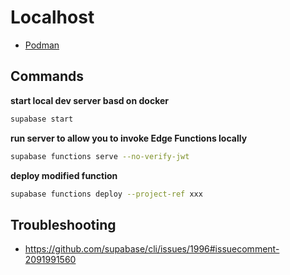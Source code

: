 # Localhost

- [Podman](_podman.md)

## Commands

**start local dev server basd on docker**

```bash
supabase start
```

**run server to allow you to invoke Edge Functions locally**

```bash
supabase functions serve --no-verify-jwt
```

**deploy modified function**

```bash
supabase functions deploy --project-ref xxx
```

## Troubleshooting

- https://github.com/supabase/cli/issues/1996#issuecomment-2091991560
